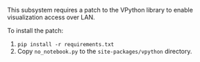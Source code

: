 This subsystem requires a patch to the VPython library to enable visualization access over LAN.

To install the patch:
1. `pip install -r requirements.txt`
2. Copy `no_notebook.py` to the `site-packages/vpython` directory.